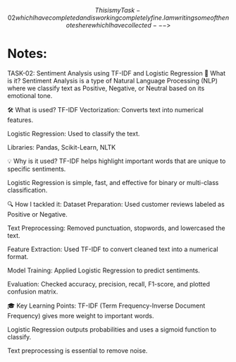 $$
This is my Task-02 which I have completed and is working completely fine. 
I am writing some of the notes here which I have collected--->
$$

# Notes:
TASK-02: Sentiment Analysis using TF-IDF and Logistic Regression
📌 What is it?
Sentiment Analysis is a type of Natural Language Processing (NLP) where we classify text as Positive, Negative, or Neutral based on its emotional tone.

🛠️ What is used?
TF-IDF Vectorization: Converts text into numerical features.

Logistic Regression: Used to classify the text.

Libraries: Pandas, Scikit-Learn, NLTK

💡 Why is it used?
TF-IDF helps highlight important words that are unique to specific sentiments.

Logistic Regression is simple, fast, and effective for binary or multi-class classification.

🔍 How I tackled it:
Dataset Preparation: Used customer reviews labeled as Positive or Negative.

Text Preprocessing: Removed punctuation, stopwords, and lowercased the text.

Feature Extraction: Used TF-IDF to convert cleaned text into a numerical format.

Model Training: Applied Logistic Regression to predict sentiments.

Evaluation: Checked accuracy, precision, recall, F1-score, and plotted confusion matrix.

🎓 Key Learning Points:
TF-IDF (Term Frequency-Inverse Document Frequency) gives more weight to important words.

Logistic Regression outputs probabilities and uses a sigmoid function to classify.

Text preprocessing is essential to remove noise.

